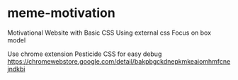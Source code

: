 # meme-motivation
Motivational Website with Basic CSS
Using external css
Focus on box model <div>
Use chrome extension Pesticide CSS for easy debug <div> https://chromewebstore.google.com/detail/bakpbgckdnepkmkeaiomhmfcnejndkbi
